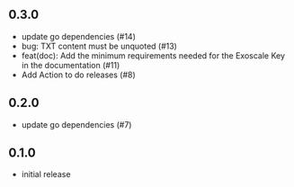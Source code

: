 ## 0.3.0

- update go dependencies (#14)
- bug: TXT content must be unquoted (#13)
- feat(doc): Add the minimum requirements needed for the Exoscale Key in the documentation (#11)
- Add Action to do releases (#8)

## 0.2.0

- update go dependencies (#7)

## 0.1.0

- initial release
